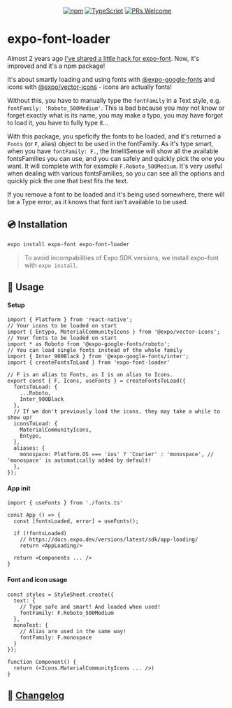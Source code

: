 <!-- <img src=".logo.png" alt=expo-font-loader/><br/> -->

<div align="center">

[![npm](https://img.shields.io/npm/v/expo-font-loader)](https://www.npmjs.com/package/expo-font-loader)
[![TypeScript](https://badgen.net/npm/types/env-var)](http://www.typescriptlang.org/)
[![PRs Welcome](https://img.shields.io/badge/PRs-welcome-brightgreen.svg?style=flat-square)](http://makeapullrequest.com)
<!-- [![npm](https://img.shields.io/npm/dm/expo-font-loader)](https://www.npmjs.com/package/expo-font-loader) -->
</div>

# expo-font-loader

Almost 2 years ago [I've shared a little hack for expo-font](https://github.com/expo/google-fonts/issues/6). Now, it's improved and it's a npm package!

It's about smartly loading and using fonts with [@expo-google-fonts](https://github.com/expo/google-fonts) and icons with [@expo/vector-icons](https://github.com/expo/vector-icons) - icons are actually fonts!

Without this, you have to manually type the `fontFamily` in a Text style, e.g. `fontFamily: 'Roboto_500Medium'`. This is bad because you may not know or forget exactly what is its name, you may make a typo, you may have forgot to load it, you have to fully type it...

With this package, you speficify the fonts to be loaded, and it's returned a `Fonts` (or `F`, alias) object to be used in the fontFamily. As it's type smart, when you have `fontFamily: F.`, the IntelliSense will show all the available fontsFamilies you can use, and you can safely and quickly pick the one you want. It will complete with for example `F.Roboto_500Medium`. It's very useful when dealing with various fontsFamilies, so you can see all the options and quickly pick the one that best fits the text.

If you remove a font to be loaded and it's being used somewhere, there will be a Type error, as it knows that font isn't available to be used.

## 💿 Installation
```bash
expo install expo-font expo-font-loader
```

> To avoid incompabilities of Expo SDK versions, we install expo-font with `expo install`.

## 📖 Usage

#### Setup
```tsx
import { Platform } from 'react-native';
// Your icons to be loaded on start
import { Entypo, MaterialCommunityIcons } from '@expo/vector-icons';
// Your fonts to be loaded on start
import * as Roboto from '@expo-google-fonts/roboto';
// You can load single fonts instead of the whole family
import { Inter_900Black } from '@expo-google-fonts/inter';
import { createFontsToLoad } from 'expo-font-loader'

// F is an alias to Fonts, as I is an alias to Icons.
export const { F, Icons, useFonts } = createFontsToLoad({
  fontsToLoad: {
    ...Roboto,
    Inter_900Black
  },
  // If we don't previously load the icons, they may take a while to show up!
  iconsToLoad: {
    MaterialCommunityIcons,
    Entypo,
  },
  aliases: {
    monospace: Platform.OS === 'ios' ? 'Courier' : 'monospace', // 'monospace' is automatically added by default!
  },
});
```

#### App init
```tsx
import { useFonts } from './fonts.ts'

const App () => {
  const [fontsLoaded, error] = useFonts();

  if (!fontsLoaded)
    // https://docs.expo.dev/versions/latest/sdk/app-loading/
    return <AppLoading/>

  return <Components ... />
}
```

#### Font and icon usage
```tsx
const styles = StyleSheet.create({
  text: {
    // Type safe and smart! And loaded when used!
    fontFamily: F.Roboto_500Medium
  },
  monoText: {
    // Alias are used in the same way!
    fontFamily: F.monospace
  }
});

function Component() {
  return (<Icons.MaterialCommunityIcons ... />)
}

```

## 📰 [Changelog](https://github.com/SrBrahma/expo-font-loader/blob/main/CHANGELOG.md)
